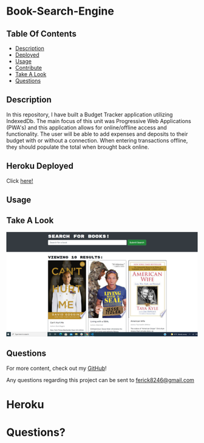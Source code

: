 # Book-Search-Engine


## Table Of Contents

* [Description](#description)
* [Deployed](#deployed)
* [Usage](#usage)
* [Contribute](#contribute)
* [Take A Look](#take-a-look)
* [Questions](#questions)
## Description

In this repository, I have built a Budget Tracker application utilizing IndexedDb. The main focus of this unit was Progressive Web Applications (PWA's) and this application allows for online/offline access and functionality. The user will be able to add expenses and deposits to their budget with or without a connection. When entering transactions offline, they should populate the total when brought back online.

## Heroku Deployed

Click [here!](https://booksengine.herokuapp.com/)



## Usage


## Take A Look

![This is the homepage to look up books](https://github.com/ferick8246/Book-Search-Engine/blob/9b5c7426581a1c00ef2024e6f6fe6956bdeb25c4/Books.PNG)

## Questions

For more content, check out my [GitHub](https://github.com/ferick8246)!

Any questions regarding this project can be sent to ferick8246@gmail.com

# Heroku




# Questions?